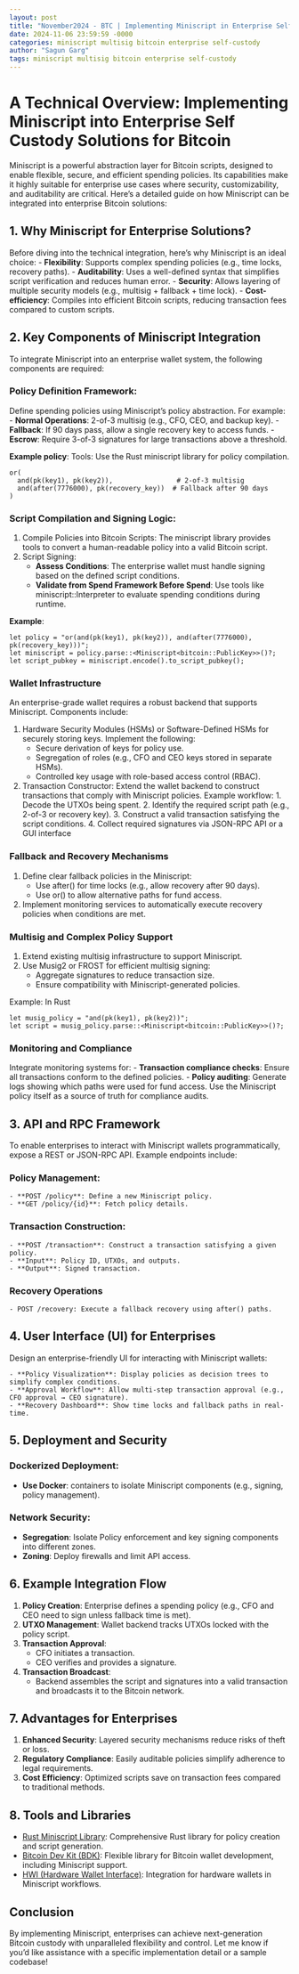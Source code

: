 ```yaml
---
layout: post
title: "November2024 - BTC | Implementing Miniscript in Enterprise Self Custody Soln."
date: 2024-11-06 23:59:59 -0000
categories: miniscript multisig bitcoin enterprise self-custody
author: "Sagun Garg"
tags: miniscript multisig bitcoin enterprise self-custody
---
```


# A Technical Overview: Implementing Miniscript into Enterprise Self Custody Solutions for Bitcoin

Miniscript is a powerful abstraction layer for Bitcoin scripts, designed to enable flexible, secure, and efficient spending policies. Its capabilities make it highly suitable for enterprise use cases where security, customizability, and auditability are critical. Here’s a detailed guide on how Miniscript can be integrated into enterprise Bitcoin solutions:

## 1. Why Miniscript for Enterprise Solutions?

Before diving into the technical integration, here’s why Miniscript is an ideal choice:
    - **Flexibility**: Supports complex spending policies (e.g., time locks, recovery paths).
    - **Auditability**: Uses a well-defined syntax that simplifies script verification and reduces human error.
    - **Security**: Allows layering of multiple security models (e.g., multisig + fallback + time lock).
    - **Cost-efficiency**: Compiles into efficient Bitcoin scripts, reducing transaction fees compared to custom scripts.

## 2. Key Components of Miniscript Integration
To integrate Miniscript into an enterprise wallet system, the following components are required:

### Policy Definition Framework:
Define spending policies using Miniscript’s policy abstraction. For example:
    - **Normal Operations**: 2-of-3 multisig (e.g., CFO, CEO, and backup key).
    - **Fallback**: If 90 days pass, allow a single recovery key to access funds.
    - **Escrow**: Require 3-of-3 signatures for large transactions above a threshold.

**Example policy**: Tools: Use the Rust miniscript library for policy compilation.
```
or(
  and(pk(key1), pk(key2)),                # 2-of-3 multisig
  and(after(7776000), pk(recovery_key))  # Fallback after 90 days
)

```
### Script Compilation and Signing Logic: 
1. Compile Policies into Bitcoin Scripts: The miniscript library provides tools to convert a human-readable policy into a valid Bitcoin script.
2. Script Signing:
    - **Assess Conditions**: The enterprise wallet must handle signing based on the defined script conditions.
    - **Validate from Spend Framework Before Spend**: Use tools like miniscript::Interpreter to evaluate spending conditions during runtime.

**Example**:
```
let policy = "or(and(pk(key1), pk(key2)), and(after(7776000), pk(recovery_key)))";
let miniscript = policy.parse::<Miniscript<bitcoin::PublicKey>>()?;
let script_pubkey = miniscript.encode().to_script_pubkey();
```

### Wallet Infrastructure
An enterprise-grade wallet requires a robust backend that supports Miniscript. Components include:
1. Hardware Security Modules (HSMs) or Software-Defined HSMs for securely storing keys. Implement the following:
    - Secure derivation of keys for policy use.
    - Segregation of roles (e.g., CFO and CEO keys stored in separate HSMs).
    - Controlled key usage with role-based access control (RBAC).
2. Transaction Constructor: 	Extend the wallet backend to construct transactions that comply with Miniscript policies.
    Example workflow: 
        1.	Decode the UTXOs being spent.
        2.	Identify the required script path (e.g., 2-of-3 or recovery key).
        3.	Construct a valid transaction satisfying the script conditions.
        4.	Collect required signatures via JSON-RPC API or a GUI interface

### Fallback and Recovery Mechanisms
1. Define clear fallback policies in the Miniscript:
    - Use after() for time locks (e.g., allow recovery after 90 days).
    - Use or() to allow alternative paths for fund access.
2. Implement monitoring services to automatically execute recovery policies when conditions are met.

### Multisig and Complex Policy Support
1. Extend existing multisig infrastructure to support Miniscript.
2. Use Musig2 or FROST for efficient multisig signing:
    - Aggregate signatures to reduce transaction size.
    - Ensure compatibility with Miniscript-generated policies.

Example: In Rust
```
let musig_policy = "and(pk(key1), pk(key2))";
let script = musig_policy.parse::<Miniscript<bitcoin::PublicKey>>()?;
```
### Monitoring and Compliance
Integrate monitoring systems for:
    - **Transaction compliance checks**: Ensure all transactions conform to the defined policies.
    - **Policy auditing**: Generate logs showing which paths were used for fund access.
Use the Miniscript policy itself as a source of truth for compliance audits.


## 3. API and RPC Framework
To enable enterprises to interact with Miniscript wallets programmatically, expose a REST or JSON-RPC API. Example endpoints include:

### Policy Management:
    - **POST /policy**: Define a new Miniscript policy.
    - **GET /policy/{id}**: Fetch policy details.

### Transaction Construction:
    - **POST /transaction**: Construct a transaction satisfying a given policy.
    - **Input**: Policy ID, UTXOs, and outputs.
    - **Output**: Signed transaction.

### Recovery Operations
    - POST /recovery: Execute a fallback recovery using after() paths.

## 4. User Interface (UI) for Enterprises
Design an enterprise-friendly UI for interacting with Miniscript wallets:

    - **Policy Visualization**: Display policies as decision trees to simplify complex conditions.
    - **Approval Workflow**: Allow multi-step transaction approval (e.g., CFO approval → CEO signature).
    - **Recovery Dashboard**: Show time locks and fallback paths in real-time.

## 5. Deployment and Security
### Dockerized Deployment:
   - **Use Docker**: containers to isolate Miniscript components (e.g., signing, policy management).
### Network Security:
   - **Segregation**: Isolate Policy enforcement and key signing components into different zones.
   - **Zoning**: Deploy firewalls and limit API access.

## 6. Example Integration Flow
1.	**Policy Creation**: Enterprise defines a spending policy (e.g., CFO and CEO need to sign unless fallback time is met).
2.	**UTXO Management**: Wallet backend tracks UTXOs locked with the policy script.
3.	**Transaction Approval**:
    - CFO initiates a transaction.
    - CEO verifies and provides a signature.
4.	**Transaction Broadcast**:
    - Backend assembles the script and signatures into a valid transaction and broadcasts it to the Bitcoin network.

## 7. Advantages for Enterprises
1. **Enhanced Security**: Layered security mechanisms reduce risks of theft or loss.
2. **Regulatory Compliance**: Easily auditable policies simplify adherence to legal requirements.
3. **Cost Efficiency**: Optimized scripts save on transaction fees compared to traditional methods.

## 8. Tools and Libraries

- [Rust Miniscript Library](https://docs.rs/miniscript): Comprehensive Rust library for policy creation and script generation.
- [Bitcoin Dev Kit (BDK)](https://bitcoindevkit.org/): Flexible library for Bitcoin wallet development, including Miniscript support.
- [HWI (Hardware Wallet Interface)](https://github.com/bitcoin-core/HWI): Integration for hardware wallets in Miniscript workflows.

## Conclusion
By implementing Miniscript, enterprises can achieve next-generation Bitcoin custody with unparalleled flexibility and control. Let me know if you’d like assistance with a specific implementation detail or a sample codebase!